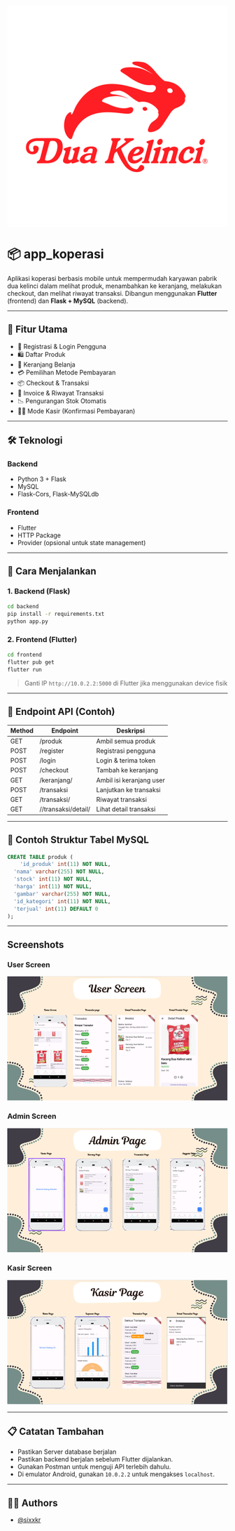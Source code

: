 ![Logo](Images/d770b724a7056c17745c998c8dfd6716.png)

# 📦 app_koperasi

Aplikasi koperasi berbasis mobile untuk mempermudah karyawan pabrik dua kelinci dalam melihat produk, menambahkan ke keranjang, melakukan checkout, dan melihat riwayat transaksi. Dibangun menggunakan **Flutter** (frontend) dan **Flask + MySQL** (backend).

---

## 📌 Fitur Utama

- 🔐 Registrasi & Login Pengguna
- 🛍️ Daftar Produk
- 🛒 Keranjang Belanja
- 💳 Pemilihan Metode Pembayaran
- 📦 Checkout & Transaksi
- 🧾 Invoice & Riwayat Transaksi
- 📉 Pengurangan Stok Otomatis
- 👨‍💼 Mode Kasir (Konfirmasi Pembayaran)

---

## 🛠️ Teknologi

### Backend

- Python 3 + Flask
- MySQL
- Flask-Cors, Flask-MySQLdb

### Frontend

- Flutter
- HTTP Package
- Provider (opsional untuk state management)

---

## 🚀 Cara Menjalankan

### 1. Backend (Flask)

```bash
cd backend
pip install -r requirements.txt
python app.py
```

### 2. Frontend (Flutter)

```bash
cd frontend
flutter pub get
flutter run
```

> Ganti IP `http://10.0.2.2:5000` di Flutter jika menggunakan device fisik

---

## 🧪 Endpoint API (Contoh)

| Method | Endpoint        | Deskripsi                |
| ------ | --------------- | ------------------------ |
| GET    | /produk         | Ambil semua produk       |
| POST   | /register       | Registrasi pengguna      |
| POST   | /login          | Login & terima token     |
| POST   | /checkout       | Tambah ke keranjang      |
| GET    | /keranjang/<id> | Ambil isi keranjang user |
| POST   | /transaksi      | Lanjutkan ke transaksi   |
| GET    | /transaksi/<id> | Riwayat transaksi        |
| GET    | //transaksi/detail/<id>   | Lihat detail transaksi   |

---

## 🧾 Contoh Struktur Tabel MySQL

```sql
CREATE TABLE produk (
    'id_produk' int(11) NOT NULL,
  'nama' varchar(255) NOT NULL,
  'stock' int(11) NOT NULL,
  'harga' int(11) NOT NULL,
  'gambar' varchar(255) NOT NULL,
  'id_kategori' int(11) NOT NULL,
  'terjual' int(11) DEFAULT 0
);
```

---

## Screenshots

### User Screen

![App Screenshot](Images/user.PNG)

### Admin Screen

![App Screenshot](Images/admin.PNG)

### Kasir Screen

![App Screenshot](Images/kasir.PNG)

---

## 📋 Catatan Tambahan

- Pastikan Server database berjalan
- Pastikan backend berjalan sebelum Flutter dijalankan.
- Gunakan Postman untuk menguji API terlebih dahulu.
- Di emulator Android, gunakan `10.0.2.2` untuk mengakses `localhost`.

---

## 👨‍💻 Authors

- [@sixxkr](https://www.github.com/sixxkr)
